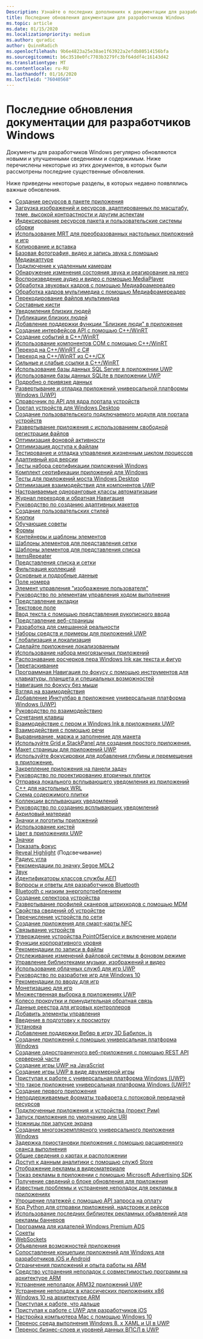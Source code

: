 ```yaml
---
Description: Узнайте о последних дополнениях к документации для разработчиков Windows.
title: Последние обновления документации для разработчиков Windows
ms.topic: article
ms.date: 01/15/2020
ms.localizationpriority: medium
ms.author: quradic
author: QuinnRadich
ms.openlocfilehash: 9b6e4823a25e38ae1f63922a2efdb80514156bfa
ms.sourcegitcommit: b6c3510e0fc7703b3279fc3bf64ddf4c16143d42
ms.translationtype: MT
ms.contentlocale: ru-RU
ms.lasthandoff: 01/16/2020
ms.locfileid: "76040568"
---
```

# <a name="latest-updates-to-the-windows-developer-docs"></a>Последние обновления документации для разработчиков Windows

Документы для разработчиков Windows регулярно обновляются новыми и улучшенными сведениями и содержимым. Ниже перечислены некоторые из этих документов, в которых были рассмотрены последние существенные обновления.

Ниже приведены некоторые разделы, в которых недавно появлялись важные обновления.

<ul>
<li><a href="https://docs.microsoft.com/windows/uwp/app-resources/build-resources-into-app-package">Создание ресурсов в пакете приложения</a></li>
<li><a href="https://docs.microsoft.com/windows/uwp/app-resources/images-tailored-for-scale-theme-contrast">Загрузка изображений и ресурсов, адаптированных по масштабу, теме, высокой контрастности и другим аспектам</a></li>
<li><a href="https://docs.microsoft.com/windows/uwp/app-resources/pri-apis-custom-build-systems">Индексирование ресурсов пакета и пользовательские системы сборки</a></li>
<li><a href="https://docs.microsoft.com/windows/uwp/app-resources/using-mrt-for-converted-desktop-apps-and-games">Использование MRT для преобразованных настольных приложений и игр</a></li>
<li><a href="https://docs.microsoft.com/windows/uwp/app-to-app/copy-and-paste">Копирование и вставка</a></li>
<li><a href="https://docs.microsoft.com/windows/uwp/audio-video-camera/basic-photo-video-and-audio-capture-with-MediaCapture">Базовая фотография, видео и запись звука с помощью Медиакаптуре</a></li>
<li><a href="https://docs.microsoft.com/windows/uwp/audio-video-camera/connect-to-remote-cameras">Подключение к удаленным камерам</a></li>
<li><a href="https://docs.microsoft.com/windows/uwp/audio-video-camera/detect-and-respond-to-audio-state-changes">Обнаружение изменения состояния звука и реагирование на него</a></li>
<li><a href="https://docs.microsoft.com/windows/uwp/audio-video-camera/play-audio-and-video-with-mediaplayer">Воспроизведение аудио и видео с помощью MediaPlayer</a></li>
<li><a href="https://docs.microsoft.com/windows/uwp/audio-video-camera/process-audio-frames-with-mediaframereader">Обработка звуковых кадров с помощью Медиафрамереадер</a></li>
<li><a href="https://docs.microsoft.com/windows/uwp/audio-video-camera/process-media-frames-with-mediaframereader">Обработка кадров мультимедиа с помощью Медиафрамереадер</a></li>
<li><a href="https://docs.microsoft.com/windows/uwp/audio-video-camera/transcode-media-files">Перекодирование файлов мультимедиа</a></li>
<li><a href="https://docs.microsoft.com/windows/uwp/composition/composition-brushes">Составные кисти</a></li>
<li><a href="https://docs.microsoft.com/windows/uwp/contacts-and-calendar/my-people-notifications">Уведомления близких людей</a></li>
<li><a href="https://docs.microsoft.com/windows/uwp/contacts-and-calendar/my-people-sharing">Публикации близких людей</a></li>
<li><a href="https://docs.microsoft.com/windows/uwp/contacts-and-calendar/my-people-support">Добавление поддержки функции "Близкие люди" в приложение</a></li>
<li><a href="https://docs.microsoft.com/windows/uwp/cpp-and-winrt-apis/author-apis">Создание интерфейсов API с помощью C++/WinRT</a></li>
<li><a href="https://docs.microsoft.com/windows/uwp/cpp-and-winrt-apis/author-events">Создание событий в C++/WinRT</a></li>
<li><a href="https://docs.microsoft.com/windows/uwp/cpp-and-winrt-apis/consume-com">Использование компонентов COM с помощью C++/WinRT</a></li>
<li><a href="https://docs.microsoft.com/windows/uwp/cpp-and-winrt-apis/move-to-winrt-from-csharp">Переход на C++/WinRT с C#</a></li>
<li><a href="https://docs.microsoft.com/windows/uwp/cpp-and-winrt-apis/move-to-winrt-from-cx">Переход на C++/WinRT из C++/CX</a></li>
<li><a href="https://docs.microsoft.com/windows/uwp/cpp-and-winrt-apis/weak-references">Сильные и слабые ссылки в C++/WinRT</a></li>
<li><a href="https://docs.microsoft.com/windows/uwp/data-access/sql-server-databases">Использование базы данных SQL Server в приложении UWP</a></li>
<li><a href="https://docs.microsoft.com/windows/uwp/data-access/sqlite-databases">Использование базы данных SQLite в приложении UWP</a></li>
<li><a href="https://docs.microsoft.com/windows/uwp/data-binding/data-binding-in-depth">Подробно о привязке данных</a></li>
<li><a href="https://docs.microsoft.com/windows/uwp/debug-test-perf/deploying-and-debugging-uwp-apps">Развертывание и отладка приложений универсальной платформы Windows (UWP)</a></li>
<li><a href="https://docs.microsoft.com/windows/uwp/debug-test-perf/device-portal-api-core">Справочник по API для ядра портала устройств</a></li>
<li><a href="https://docs.microsoft.com/windows/uwp/debug-test-perf/device-portal-desktop">Портал устройств для Windows Desktop</a></li>
<li><a href="https://docs.microsoft.com/windows/uwp/debug-test-perf/device-portal-plugin">Создание пользовательского подключаемого модуля для портала устройств</a></li>
<li><a href="https://docs.microsoft.com/windows/uwp/debug-test-perf/loose-file-registration">Развертывание приложения с использованием свободной регистрации файлов</a></li>
<li><a href="https://docs.microsoft.com/windows/uwp/debug-test-perf/optimize-background-activity">Оптимизация фоновой активности</a></li>
<li><a href="https://docs.microsoft.com/windows/uwp/debug-test-perf/optimize-file-access">Оптимизация доступа к файлам</a></li>
<li><a href="https://docs.microsoft.com/windows/uwp/debug-test-perf/testing-debugging-plm">Тестирование и отладка управления жизненным циклом процессов</a></li>
<li><a href="https://docs.microsoft.com/windows/uwp/debug-test-perf/version-adaptive-code">Адаптивный код версии</a></li>
<li><a href="https://docs.microsoft.com/windows/uwp/debug-test-perf/windows-app-certification-kit-tests">Тесты набора сертификации приложений Windows</a></li>
<li><a href="https://docs.microsoft.com/windows/uwp/debug-test-perf/windows-app-certification-kit">Комплект сертификации приложений для Windows</a></li>
<li><a href="https://docs.microsoft.com/windows/uwp/debug-test-perf/windows-desktop-bridge-app-tests">Тесты для приложений моста Windows Desktop</a></li>
<li><a href="https://docs.microsoft.com/windows/uwp/debug-test-perf/windows-runtime-components-and-optimizing-interop">Оптимизация взаимодействия для компонентов UWP</a></li>
<li><a href="https://docs.microsoft.com/windows/uwp/design/accessibility/custom-automation-peers">Настраиваемые одноранговые классы автоматизации</a></li>
<li><a href="https://docs.microsoft.com/windows/uwp/design/basics/navigation-history-and-backwards-navigation">Журнал переходов и обратная Навигация</a></li>
<li><a href="https://docs.microsoft.com/windows/uwp/design/basics/xaml-basics-adaptive-layout">Руководство по созданию адаптивных макетов</a></li>
<li><a href="https://docs.microsoft.com/windows/uwp/design/basics/xaml-basics-style">Создание пользовательских стилей</a></li>
<li><a href="https://docs.microsoft.com/windows/uwp/design/controls-and-patterns/buttons">Кнопки</a></li>
<li><a href="https://docs.microsoft.com/windows/uwp/design/controls-and-patterns/dialogs-and-flyouts/teaching-tip">Обучающие советы</a></li>
<li><a href="https://docs.microsoft.com/windows/uwp/design/controls-and-patterns/forms">Формы</a></li>
<li><a href="https://docs.microsoft.com/windows/uwp/design/controls-and-patterns/item-containers-templates">Контейнеры и шаблоны элементов</a></li>
<li><a href="https://docs.microsoft.com/windows/uwp/design/controls-and-patterns/item-templates-gridview">Шаблоны элементов для представления сетки</a></li>
<li><a href="https://docs.microsoft.com/windows/uwp/design/controls-and-patterns/item-templates-listview">Шаблоны элементов для представления списка</a></li>
<li><a href="https://docs.microsoft.com/windows/uwp/design/controls-and-patterns/items-repeater">ItemsRepeater</a></li>
<li><a href="https://docs.microsoft.com/windows/uwp/design/controls-and-patterns/listview-and-gridview">Представления списка и сетки</a></li>
<li><a href="https://docs.microsoft.com/windows/uwp/design/controls-and-patterns/listview-filtering">Фильтрация коллекций</a></li>
<li><a href="https://docs.microsoft.com/windows/uwp/design/controls-and-patterns/master-details">Основные и подробные данные</a></li>
<li><a href="https://docs.microsoft.com/windows/uwp/design/controls-and-patterns/number-box">Поле номера</a></li>
<li><a href="https://docs.microsoft.com/windows/uwp/design/controls-and-patterns/person-picture">Элемент управления "изображение пользователя"</a></li>
<li><a href="https://docs.microsoft.com/windows/uwp/design/controls-and-patterns/progress-controls">Руководство по элементам управления ходом выполнения</a></li>
<li><a href="https://docs.microsoft.com/windows/uwp/design/controls-and-patterns/tab-view">Представление вкладки</a></li>
<li><a href="https://docs.microsoft.com/windows/uwp/design/controls-and-patterns/text-box">Текстовое поле</a></li>
<li><a href="https://docs.microsoft.com/windows/uwp/design/controls-and-patterns/text-handwriting-view">Ввод текста с помощью представления рукописного ввода</a></li>
<li><a href="https://docs.microsoft.com/windows/uwp/design/controls-and-patterns/web-view">Представление веб-страницы</a></li>
<li><a href="https://docs.microsoft.com/windows/uwp/design/devices/designing-for-MR">Разработка для смешанной реальности</a></li>
<li><a href="https://docs.microsoft.com/windows/uwp/design/downloads/index">Наборы средств и примеры для приложений UWP</a></li>
<li><a href="https://docs.microsoft.com/windows/uwp/design/globalizing/globalizing-portal">Глобализация и локализация</a></li>
<li><a href="https://docs.microsoft.com/windows/uwp/design/globalizing/prepare-your-app-for-localization">Сделайте приложение локализованным</a></li>
<li><a href="https://docs.microsoft.com/windows/uwp/design/globalizing/use-mat">Использование набора многоязычных приложений</a></li>
<li><a href="https://docs.microsoft.com/windows/uwp/design/input/convert-ink-to-text">Распознавание росчерков пера Windows Ink как текста и фигур</a></li>
<li><a href="https://docs.microsoft.com/windows/uwp/design/input/drag-and-drop">Перетаскивание</a></li>
<li><a href="https://docs.microsoft.com/windows/uwp/design/input/focus-navigation-programmatic">Программная Навигация по фокусу с помощью инструментов для клавиатуры, планшета и специальных возможностей</a></li>
<li><a href="https://docs.microsoft.com/windows/uwp/design/input/focus-navigation">Навигация по фокусу без мыши</a></li>
<li><a href="https://docs.microsoft.com/windows/uwp/design/input/gaze-interactions">Взгляд на взаимодействия</a></li>
<li><a href="https://docs.microsoft.com/windows/uwp/design/input/ink-toolbar">Добавление Инктулбар в приложение универсальная платформа Windows (UWP)</a></li>
<li><a href="https://docs.microsoft.com/windows/uwp/design/input/input-primer">Руководство по взаимодействию</a></li>
<li><a href="https://docs.microsoft.com/windows/uwp/design/input/keyboard-accelerators">Сочетания клавиш</a></li>
<li><a href="https://docs.microsoft.com/windows/uwp/design/input/pen-and-stylus-interactions">Взаимодействие с пером и Windows Ink в приложениях UWP</a></li>
<li><a href="https://docs.microsoft.com/windows/uwp/design/input/speech-interactions">Взаимодействия с помощью речи</a></li>
<li><a href="https://docs.microsoft.com/windows/uwp/design/layout/alignment-margin-padding">Выравнивание, маржа и заполнение для макета</a></li>
<li><a href="https://docs.microsoft.com/windows/uwp/design/layout/grid-tutorial">Используйте Grid и StackPanel для создания простого приложения.</a></li>
<li><a href="https://docs.microsoft.com/windows/uwp/design/layout/page-layout">Макет страницы для приложений UWP</a></li>
<li><a href="https://docs.microsoft.com/windows/uwp/design/motion/parallax">Используйте фокусировки для добавления глубины и перемещения в приложение.</a></li>
<li><a href="https://docs.microsoft.com/windows/uwp/design/shell/pin-to-taskbar">Закрепление приложения на панели задач</a></li>
<li><a href="https://docs.microsoft.com/windows/uwp/design/shell/tiles-and-notifications/secondary-tiles-guidance">Руководство по проектированию вторичных плиток</a></li>
<li><a href="https://docs.microsoft.com/windows/uwp/design/shell/tiles-and-notifications/send-local-toast-desktop-cpp-wrl">Отправка локального всплывающего уведомления из приложений C++ для настольных WRL</a></li>
<li><a href="https://docs.microsoft.com/windows/uwp/design/shell/tiles-and-notifications/tile-schema">Схема содержимого плитки</a></li>
<li><a href="https://docs.microsoft.com/windows/uwp/design/shell/tiles-and-notifications/toast-collections">Коллекции всплывающих уведомлений</a></li>
<li><a href="https://docs.microsoft.com/windows/uwp/design/shell/tiles-and-notifications/toast-ux-guidance">Руководство по созданию всплывающих уведомлений</a></li>
<li><a href="https://docs.microsoft.com/windows/uwp/design/style/acrylic">Акриловый материал</a></li>
<li><a href="https://docs.microsoft.com/windows/uwp/design/style/app-icons-and-logos">Значки и логотипы приложений</a></li>
<li><a href="https://docs.microsoft.com/windows/uwp/design/style/brushes">Использование кистей</a></li>
<li><a href="https://docs.microsoft.com/windows/uwp/design/style/color">Цвет в приложениях UWP</a></li>
<li><a href="https://docs.microsoft.com/windows/uwp/design/style/icons">Значки</a></li>
<li><a href="https://docs.microsoft.com/windows/uwp/design/style/reveal-focus">Показать фокус</a></li>
<li><a href="https://docs.microsoft.com/windows/uwp/design/style/reveal">Reveal Highlight</a> (Подсвечивание)</li>
<li><a href="https://docs.microsoft.com/windows/uwp/design/style/rounded-corner">Радиус угла</a></li>
<li><a href="https://docs.microsoft.com/windows/uwp/design/style/segoe-ui-symbol-font">Рекомендации по значку Segoe MDL2</a></li>
<li><a href="https://docs.microsoft.com/windows/uwp/design/style/sound">Звук</a></li>
<li><a href="https://docs.microsoft.com/windows/uwp/devices-sensors/aep-service-class-ids">Идентификаторы классов службы АЕП</a></li>
<li><a href="https://docs.microsoft.com/windows/uwp/devices-sensors/bluetooth-dev-faq">Вопросы и ответы для разработчиков Bluetooth</a></li>
<li><a href="https://docs.microsoft.com/windows/uwp/devices-sensors/bluetooth-low-energy-overview">Bluetooth с низким энергопотреблением</a></li>
<li><a href="https://docs.microsoft.com/windows/uwp/devices-sensors/build-a-device-selector">Создание селектора устройства</a></li>
<li><a href="https://docs.microsoft.com/windows/uwp/devices-sensors/deploy-scanner-profiles-with-mdm">Развертывание профилей сканеров штрихкодов с помощью MDM</a></li>
<li><a href="https://docs.microsoft.com/windows/uwp/devices-sensors/device-information-properties">Свойства сведений об устройстве</a></li>
<li><a href="https://docs.microsoft.com/windows/uwp/devices-sensors/enumerate-devices-over-a-network">Перечисление устройств по сети</a></li>
<li><a href="https://docs.microsoft.com/windows/uwp/devices-sensors/host-card-emulation">Создание приложения для смарт-карты NFC</a></li>
<li><a href="https://docs.microsoft.com/windows/uwp/devices-sensors/pair-devices">Связывание устройств</a></li>
<li><a href="https://docs.microsoft.com/windows/uwp/devices-sensors/pos-basics-claim">Утверждение устройства PointOfService и включение модели</a></li>
<li><a href="https://docs.microsoft.com/windows/uwp/enterprise/index">Функции корпоративного уровня</a></li>
<li><a href="https://docs.microsoft.com/windows/uwp/files/best-practices-for-writing-to-files">Рекомендации по записи в файлы</a></li>
<li><a href="https://docs.microsoft.com/windows/uwp/files/change-tracking-filesystem">Отслеживание изменений файловой системы в фоновом режиме</a></li>
<li><a href="https://docs.microsoft.com/windows/uwp/files/quickstart-managing-folders-in-the-music-pictures-and-videos-libraries">Управление библиотеками музыки, изображений и видео</a></li>
<li><a href="https://docs.microsoft.com/windows/uwp/gaming/cloud-for-games">Использование облачных служб для игр UWP</a></li>
<li><a href="https://docs.microsoft.com/windows/uwp/gaming/e2e">Руководство по разработке игр для Windows 10</a></li>
<li><a href="https://docs.microsoft.com/windows/uwp/gaming/input-practices-for-games">Рекомендации по вводу для игр</a></li>
<li><a href="https://docs.microsoft.com/windows/uwp/gaming/monetization-for-games">Монетизацию для игр</a></li>
<li><a href="https://docs.microsoft.com/windows/uwp/gaming/multisampling--multi-sample-anti-aliasing--in-windows-store-apps">Множественная выборка в приложениях UWP</a></li>
<li><a href="https://docs.microsoft.com/windows/uwp/gaming/racing-wheel-and-force-feedback">Колесо прокрутки и принудительная обратная связь</a></li>
<li><a href="https://docs.microsoft.com/windows/uwp/gaming/registry-data-for-game-controllers">Данные реестра для игровых контроллеров</a></li>
<li><a href="https://docs.microsoft.com/windows/uwp/gaming/tutorial--adding-controls">Добавить элементы управления</a></li>
<li><a href="https://docs.microsoft.com/windows/uwp/gaming/tutorial--assembling-the-rendering-pipeline">Введение в подготовку к просмотру</a></li>
<li><a href="https://docs.microsoft.com/windows/uwp/gaming/tutorial-game-rendering">Установка</a></li>
<li><a href="https://docs.microsoft.com/windows/uwp/get-started/adding-webvr-to-a-babylonjs-game">Добавление поддержки Вебвр в игру 3D Бабилон. js</a></li>
<li><a href="https://docs.microsoft.com/windows/uwp/get-started/create-uwp-apps">Создание приложений с помощью универсальная платформа Windows</a></li>
<li><a href="https://docs.microsoft.com/windows/uwp/get-started/get-started-tutorial-fullstack-web-app">Создание одностраничного веб-приложения с помощью REST API серверной части</a></li>
<li><a href="https://docs.microsoft.com/windows/uwp/get-started/get-started-tutorial-game-js2d">Создание игры UWP на JavaScript</a></li>
<li><a href="https://docs.microsoft.com/windows/uwp/get-started/get-started-tutorial-game-mg2d">Создание игры UWP в виде двухмерной игры</a></li>
<li><a href="https://docs.microsoft.com/windows/uwp/get-started/index">Приступая к работе с универсальная платформа Windows (UWP)</a></li>
<li><a href="https://docs.microsoft.com/windows/uwp/get-started/universal-application-platform-guide">Что такое приложение универсальная платформа Windows (UWP)?</a></li>
<li><a href="https://docs.microsoft.com/windows/uwp/get-started/your-first-app">Создание первого приложения</a></li>
<li><a href="https://docs.microsoft.com/windows/uwp/graphics-concepts/stencil-formats-not-supported-with-streaming-resources">Неподдерживаемые форматы трафарета с потоковой передачей ресурсов</a></li>
<li><a href="https://docs.microsoft.com/windows/uwp/launch-resume/connected-apps-and-devices">Подключенные приложения и устройства (проект Рим)</a></li>
<li><a href="https://docs.microsoft.com/windows/uwp/launch-resume/launch-default-app">Запуск приложения по умолчанию для URI</a></li>
<li><a href="https://docs.microsoft.com/windows/uwp/launch-resume/launch-screen-snipping">Ножницы при запуске экрана</a></li>
<li><a href="https://docs.microsoft.com/windows/uwp/launch-resume/multi-instance-uwp">Создание многоэкземплярного универсального приложения Windows</a></li>
<li><a href="https://docs.microsoft.com/windows/uwp/launch-resume/run-minimized-with-extended-execution">Задержка приостановки приложения с помощью расширенного сеанса выполнения</a></li>
<li><a href="https://docs.microsoft.com/windows/uwp/maps-and-location/index">Общие сведения о картах и расположении</a></li>
<li><a href="https://docs.microsoft.com/windows/uwp/monetize/access-analytics-data-using-windows-store-services">Доступ к данным аналитики с помощью служб Store</a></li>
<li><a href="https://docs.microsoft.com/windows/uwp/monetize/add-advertisements-to-video-content">Отображение рекламы в видеоматериале</a></li>
<li><a href="https://docs.microsoft.com/windows/uwp/monetize/display-ads-in-your-app">Показ рекламы в приложении с помощью Microsoft Advertising SDK</a></li>
<li><a href="https://docs.microsoft.com/windows/uwp/monetize/get-desktop-block-data-details">Получение сведений о блоке обновления для приложения</a></li>
<li><a href="https://docs.microsoft.com/windows/uwp/monetize/known-issues-for-the-advertising-libraries">Известные проблемы и устранение неполадок для рекламы в приложениях</a></li>
<li><a href="https://docs.microsoft.com/windows/uwp/monetize/payment-request">Упрощение платежей с помощью API запроса на оплату</a></li>
<li><a href="https://docs.microsoft.com/windows/uwp/monetize/python-code-examples-for-the-windows-store-submission-api">Код Python для отправки приложений, надстроек и рейсов</a></li>
<li><a href="https://docs.microsoft.com/windows/uwp/monetize/update-your-app-to-the-latest-advertising-libraries">Использование последних библиотек рекламных объявлений для рекламы баннеров</a></li>
<li><a href="https://docs.microsoft.com/windows/uwp/monetize/windows-premium-ads-publishers-program">Программа для издателей Windows Premium ADS</a></li>
<li><a href="https://docs.microsoft.com/windows/uwp/networking/sockets">Сокеты</a></li>
<li><a href="https://docs.microsoft.com/windows/uwp/networking/websockets">WebSockets</a></li>
<li><a href="https://docs.microsoft.com/windows/uwp/packaging/app-capability-declarations">Объявления возможностей приложения</a></li>
<li><a href="https://docs.microsoft.com/windows/uwp/porting/android-ios-uwp-map">Сопоставление концепции приложений для Windows для разработчиков iOS и Android</a></li>
<li><a href="https://docs.microsoft.com/windows/uwp/porting/apps-on-arm-limitations">Ограничения приложений и опыта работы на ARM</a></li>
<li><a href="https://docs.microsoft.com/windows/uwp/porting/apps-on-arm-program-compat-troubleshooter">Средство устранения неполадок с совместимостью программ на архитектуре ARM</a></li>
<li><a href="https://docs.microsoft.com/windows/uwp/porting/apps-on-arm-troubleshooting-arm32">Устранение неполадок ARM32 приложений UWP</a></li>
<li><a href="https://docs.microsoft.com/windows/uwp/porting/apps-on-arm-troubleshooting-x86">Устранение неполадок в классических приложениях x86</a></li>
<li><a href="https://docs.microsoft.com/windows/uwp/porting/apps-on-arm">Windows 10 на архитектуре ARM</a></li>
<li><a href="https://docs.microsoft.com/windows/uwp/porting/getting-started-what-next">Приступая к работе, что дальше</a></li>
<li><a href="https://docs.microsoft.com/windows/uwp/porting/getting-started-with-uwp-for-ios-developers">Приступая к работе с UWP для разработчиков iOS</a></li>
<li><a href="https://docs.microsoft.com/windows/uwp/porting/setting-up-your-mac-with-windows-10">Настройка компьютера Mac с помощью Windows 10</a></li>
<li><a href="https://docs.microsoft.com/windows/uwp/porting/w8x-to-uwp-porting-xaml-and-ui">Перенос среда выполнения Windows 8. x XAML и UI в UWP</a></li>
<li><a href="https://docs.microsoft.com/windows/uwp/porting/wpsl-to-uwp-business-and-data">Перенос бизнес-слоев и уровней данных ВПСЛ в UWP</a></li>
</ul>


